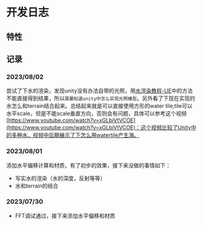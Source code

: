 # 开发日志

## 特性

## 记录

### 2023/08/02

尝试了下水的渲染，发现unity没有办法自带的光照，用[水渲染教程-UE](https://www.youtube.com/watch?v=r68DnTMeFFQ)中的方法不能直接得到结果，所以`需要知道unity中怎么实现光照模型`。另外看了下现在实现的水怎么和terrain结合起来。总结起来就是可以直接使用方形的water tile,tile可以水平scale，但是不能scale垂直方向，否则会有问题，具体可以参考这个视频[https://www.youtube.com/watch?v=xGLbiVtVCOE](https://www.youtube.com/watch?v=xGLbiVtVCOE)：这个视频比较了Unity中的多种水，视频中后期展示了下怎么用watertile产生海。

### 2023/08/01

添加水平偏移计算和材质，有了初步的效果，接下来没做的事情如下：

* 写实水的渲染（水的深度，反射等等）
* 水和terrain的结合

### 2023/07/30

* FFT调试通过，接下来添加水平偏移和材质